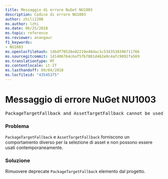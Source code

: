 ```yaml
---
title: Messaggio di errore NuGet NU1003
description: Codice di errore NU1003
author: zhili1208
ms.author: lzhi
ms.date: 06/25/2018
ms.topic: reference
ms.reviewer: anangaur
f1_keywords:
- NU1003
ms.openlocfilehash: 1dbdf70528e82219e48dac1c53d3538396711766
ms.sourcegitcommit: 1d1406764c6af5fb7801d462e0c4afc9092fa569
ms.translationtype: MT
ms.contentlocale: it-IT
ms.lasthandoff: 09/04/2018
ms.locfileid: "43545375"
---
```

# <a name="nuget-error-nu1003"></a>Messaggio di errore NuGet NU1003

<pre>PackageTargetFallback and AssetTargetFallback cannot be used together. Remove PackageTargetFallback(deprecated) references from the project environment.</pre>

### <a name="issue"></a>Problema
`PackageTargetFallback` e `AssetTargetFallback` forniscono un comportamento diverso per la selezione di asset e non possono essere usati contemporaneamente.

### <a name="solution"></a>Soluzione
Rimuovere deprecate `PackageTargetFallback` elemento dal progetto.